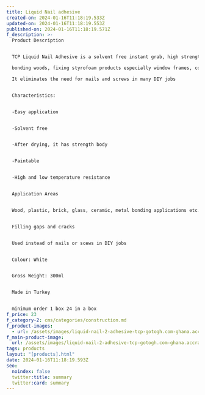 ```yaml
---
title: Liquid Nail adhesive
created-on: 2024-01-16T11:18:19.533Z
updated-on: 2024-01-16T11:18:19.553Z
published-on: 2024-01-16T11:18:19.571Z
f_description: >-
  Product Description


  TCP Liquid Nail Adhesive is a solvent free instant grab, high strength adhesive. Liquid is highly recommended for

  bonding woods, fixing styrofoam products especially window frames, cornerstones, ceiling panels etc..

  It eliminates the need for nails and screws in many DIY jobs


  Characteristics:


  -Easy application


  -Solvent free


  -After drying, it has strength body


  -Paintable


  -High and low temperature resistance


  Application Areas


  Wood, plastic, brick, glass, ceramic, metal bonding applications etc.


  Filling gaps and cracks


  Used instead of nails or scews in DIY jobs


  Colour: White


  Gross Weight: 300ml


  Made in Turkey


  minimum order 1 box 24 in a box
f_price: 23
f_category-2: cms/categories/construction.md
f_product-images:
  - url: /assets/images/liquid-nail-2-adhesive-tcp-gotogh.com-ghana.accra-painting-construction.jpg
f_main-product-image:
  url: /assets/images/liquid-nail-2-adhesive-tcp-gotogh.com-ghana.accra-painting-construction.jpg
tags: products
layout: "[products].html"
date: 2024-01-16T11:18:19.593Z
seo:
  noindex: false
  twitter:title: summary
  twitter:card: summary
---
```

